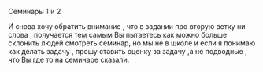 

Семинары 1 и 2

 И снова хочу обратить внимание , что в задании про вторую ветку ни слова , получается тем самым Вы пытаетесь как можно больше склонить людей смотреть семинар, но мы не в школе и если я понимаю как делать задачу , прошу ставить оценку за задачу ,а  не подводные , что Вы где то на семинаре сказали.
